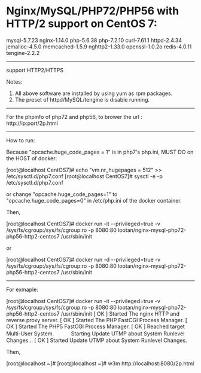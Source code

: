 # Nginx/MySQL/PHP72/PHP56 with HTTP/2 support on CentOS 7:

mysql-5.7.23
nginx-1.14.0
php-5.6.38
php-7.2.10
curl-7.61.1
httpd-2.4.34
jemalloc-4.5.0
memcached-1.5.9
nghttp2-1.33.0
openssl-1.0.2o
redis-4.0.11
tengine-2.2.2

-----------------

support HTTP2/HTTPS

Notes: 

1. All above software are installed by using yum as rpm packages. 
2. The preset of httpd/MySQL/tengine is disable running. 

-----------------

For the phpinfo of php72 and php56, to brower the url :
http://ip:port/2p.html

-----------------

How to run:

Because "opcache.huge_code_pages = 1" is in php7's php.ini, MUST DO on the HOST of docker:

[root@localhost CentOS7]# echo "vm.nr_hugepages = 512" >> /etc/sysctl.d/php7.conf
[root@localhost CentOS7]# sysctl -e -p /etc/sysctl.d/php7.conf

or change "opcache.huge_code_pages=1" to "opcache.huge_code_pages=0" in /etc/php.ini of the docker container.

Then,

[root@localhost CentOS7]# docker run -it --privileged=true -v /sys/fs/cgroup:/sys/fs/cgroup:ro -p 8080:80 lootan/nginx-mysql-php72-php56-http2-centos7 /usr/sbin/init

or

[root@localhost CentOS7]# docker run -d  --privileged=true -v /sys/fs/cgroup:/sys/fs/cgroup:ro -p 8080:80 lootan/nginx-mysql-php72-php56-http2-centos7 /usr/sbin/init

-----------------

For exmaple:

[root@localhost CentOS7]# docker run -it --privileged=true -v /sys/fs/cgroup:/sys/fs/cgroup:ro -p 8080:80 lootan/nginx-mysql-php72-php56-http2-centos7 /usr/sbin/init
[  OK  ] Started The nginx HTTP and reverse proxy server.
[  OK  ] Started The PHP FastCGI Process Manager.
[  OK  ] Started The PHP5 FastCGI Process Manager.
[  OK  ] Reached target Multi-User System.
　　　Starting Update UTMP about System Runlevel Changes...
[  OK  ] Started Update UTMP about System Runlevel Changes.


Then,

[root@localhost ~]#
[root@localhost ~]# w3m http://localhost:8080/2p.html
